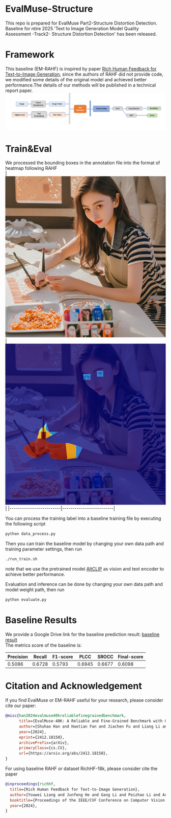 # EvalMuse-Structure
This repo is prepared for EvalMuse Part2-Structure Distortion Detection.
Baseline for ntire 2025 'Text to Image Generation Model Quality Assessment -Track2- Structure Distortion Detection' has been released.

# Framework
This baseline (EM-RAHF) is inspired by paper [Rich Human Feedback for Text-to-Image Generation](https://arxiv.org/pdf/2312.10240), since the authors of RAHF did not provide code, we modified some details of the original model and achieved better performance.The details of our methods will be published in a technical report paper.
![baseline framework](images/model.png)

# Train&Eval
We processed the bounding boxes in the annotation file into the format of heatmap following RAHF  
| ![ori image](images/demo_image.png) | ![heatmap](images/demo_heatmap.png) |
|-------------------------|-------------------------|  

You can process the training label into a baseline training file by executing the following script  
```bash
python data_process.py
```

Then you can train the baseline model by changing your own data path and training parameter settings, then run  
```bash
./run_train.sh  
```
note that we use the pretrained model [AltCLIP](https://huggingface.co/BAAI/AltCLIP) as vision and text encoder to achieve better performance.  
  
Evaluation and inference can be done by changing your own data path and model weight path, then run
```bash
python evaluate.py
```

# Baseline Results
We provide a Google Drive link for the baseline prediction result: [baseline result](https://drive.google.com/file/d/18OBQVFlpY6rr9EZapVKGWIJtaDyQ-_BQ/view?usp=drive_link)  
The metrics score of the baseline is:

| Precision      | Recall      | F1-score      | PLCC      | SROCC      |Final-score      |
|--------------|--------------|--------------|--------------|--------------|--------------|
| 0.5086   | 0.6728   | 0.5793   | 0.6945   | 0.6677   |0.6098  |

# Citation and Acknowledgement

If you find EvalMuse or EM-RAHF useful for your research, please consider cite our paper:
```bibtex
@misc{han2024evalmuse40kreliablefinegrainedbenchmark,
      title={EvalMuse-40K: A Reliable and Fine-Grained Benchmark with Comprehensive Human Annotations for Text-to-Image Generation Model Evaluation}, 
      author={Shuhao Han and Haotian Fan and Jiachen Fu and Liang Li and Tao Li and Junhui Cui and Yunqiu Wang and Yang Tai and Jingwei Sun and Chunle Guo and Chongyi Li},
      year={2024},
      eprint={2412.18150},
      archivePrefix={arXiv},
      primaryClass={cs.CV},
      url={https://arxiv.org/abs/2412.18150}, 
}
```
For using baseline RAHF or dataset RichHF-18k, please consider cite the paper
```bibtex
@inproceedings{richhf,
  title={Rich Human Feedback for Text-to-Image Generation},
  author={Youwei Liang and Junfeng He and Gang Li and Peizhao Li and Arseniy Klimovskiy and Nicholas Carolan and Jiao Sun and Jordi Pont-Tuset and Sarah Young and Feng Yang and Junjie Ke and Krishnamurthy Dj Dvijotham and Katie Collins and Yiwen Luo and Yang Li and Kai J Kohlhoff and Deepak Ramachandran and Vidhya Navalpakkam},
  booktitle={Proceedings of the IEEE/CVF Conference on Computer Vision and Pattern Recognition},
  year={2024},
}
```

